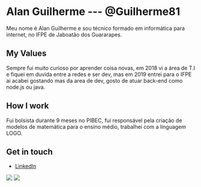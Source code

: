 # Alan Guilherme --- @Guilherme81
Meu nome é Alan Guilherme e sou técnico formado em informática para internet, no IFPE de Jaboatão dos Guararapes.

## My Values
Sempre fui muito curioso por aprender coisa novas, em 2018 vi a área de T.I e fiquei em duvida entre a redes e ser dev, mas em 2019 entrei para o IFPE ai acabei gostando mas da area de dev, gosto de atuar back-end como node.js ou java.

## How I work
Fui bolsista durante 9 meses no PIBEC, fui responsável pela criação de modelos de matemática para o ensino médio, trabalhei com a linguagem LOGO.

## Get in touch
- [LinkedIn](https://www.linkedin.com/in/alan-dem%C3%A9trio/)

<img src="https://github-readme-stats.vercel.app/api?username=Guilherme81&show_icons=true&theme=material-palenight&include_all_commits=true">
<img src="https://github-readme-stats.vercel.app/api/top-langs/?username=Guilherme81&layout=compact&langs_count=7&theme=material-palenight"> 




